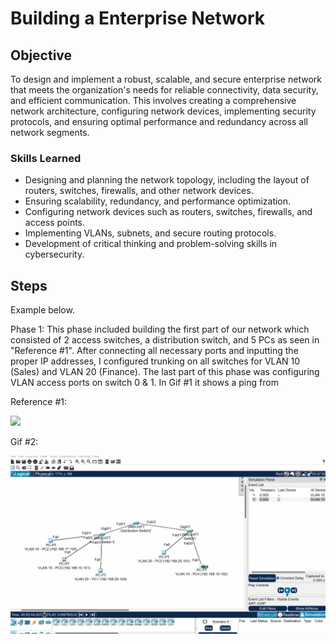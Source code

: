 # Building a Enterprise Network

## Objective

To design and implement a robust, scalable, and secure enterprise network that meets the organization's needs for reliable connectivity, data security, and efficient communication. This involves creating a comprehensive network architecture, configuring network devices, implementing security protocols, and ensuring optimal performance and redundancy across all network segments.

### Skills Learned

- Designing and planning the network topology, including the layout of routers, switches, firewalls, and other network devices.
- Ensuring scalability, redundancy, and performance optimization.
- Configuring network devices such as routers, switches, firewalls, and access points.
- Implementing VLANs, subnets, and secure routing protocols.
- Development of critical thinking and problem-solving skills in cybersecurity.

## Steps

Example below.

Phase 1: This phase included building the first part of our network which consisted of 2 access switches, 
a distribution switch, and 5 PCs as seen in "Reference #1". After connecting all necessary ports and inputting the proper IP addresses, I configured trunking on all switches for VLAN 10 (Sales) and VLAN 20 (Finance). The last part of this phase was configuring VLAN access ports on switch 0 & 1. In Gif #1 it shows a ping from 

Reference #1:

<div>
<img src="(https://github.com/Nickwhittall/Enterprise-Network/blob/main/Screenshot%201%20Enterprise%20Network.png)" />
</div>

Gif #2:

<div>
<img src="https://github.com/Nickwhittall/Enterprise-Network/blob/main/enterprisenetworkphase1.gif" />
</div>
